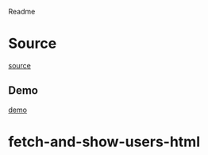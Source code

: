 Readme

# Source
[source](https://github.com/AliN11/alin11.github.io/tree/master/playground/fetch-and-show-users)

## Demo
[demo](https://react-101.github.io/fetch-and-show-users-html )


# fetch-and-show-users-html
